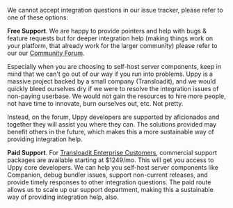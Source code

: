 <!-- WARNING! This file was injected. Please edit in ".github/ISSUE_TEMPLATE/integration_help.md" instead and run "update.js" -->

We cannot accept integration questions in our issue tracker, please refer to one of these options: 

**Free Support**. We are happy to provide pointers and help with bugs & feature requests but for deeper integration help (making things work on your platform, that already work for the larger community) please refer to our our [Community Forum](https://community.transloadit.com/c/uppy). 

Especially when you are choosing to self-host server components, keep in mind that we can't go out of our way if you run into problems. Uppy is a massive project backed by a small company (Transloadit), and we would quickly bleed ourselves dry if we were to resolve the integration issues of non-paying userbase. We would not gain the resources to hire more people, not have time to innovate, burn ourselves out, etc. Not pretty.

Instead, on the forum, Uppy developers are supported by aficionados and together they will assist you where they can. The solutions provided may benefit others in the future, which makes this a more sustainable way of providing integration help.

**Paid Support**. For [Transloadit Enterprise Customers](https://transloadit.com/pricing/), commercial support packages are available starting at $1249/mo. This will get you access to Uppy core developers. We can help you self-host server components like Companion, debug bundler issues, support non-current releases, and provide timely responses to other integration questions. The paid route allows us to scale up our support department, making this a sustainable way of providing integration help, also.
